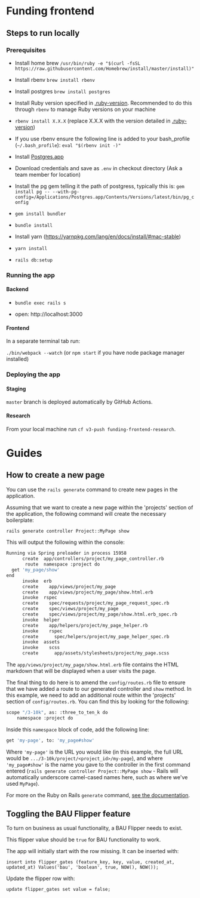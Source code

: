 # Funding frontend

## Steps to run locally

### Prerequisites

* Install home brew
`/usr/bin/ruby -e "$(curl -fsSL https://raw.githubusercontent.com/Homebrew/install/master/install)"`

* Install rbenv `brew install rbenv`

* Install postgres `brew install postgres`

* Install Ruby version specified in [.ruby-version](.ruby-version). Recommended to do this through `rbenv` to manage Ruby versions on your machine

* `rbenv install X.X.X` (replace X.X.X with the version detailed in [.ruby-version](.ruby-version)) 

* If you use rbenv ensure the following line is added to your bash_profile (`~/.bash_profile`): `eval "$(rbenv init -)"`

* Install [Postgres.app](https://postgresapp.com/)

* Download credentials and save as `.env` in checkout directory (Ask a team member for location)

* Install the pg gem telling it the path of postgress, typically this is: 
`gem install pg -- --with-pg-config=/Applications/Postgres.app/Contents/Versions/latest/bin/pg_config`

* `gem install bundler`

* `bundle install`

* Install yarn (https://yarnpkg.com/lang/en/docs/install/#mac-stable)

* `yarn install`

* `rails db:setup`

### Running the app
#### Backend
* `bundle exec rails s`

* open: http://localhost:3000

#### Frontend
In a separate terminal tab run:

`./bin/webpack --watch` (or `npm start` if you have node package manager installed)

### Deploying the app

#### Staging

`master` branch is deployed automatically by GitHub Actions.

#### Research

From your local machine run `cf v3-push funding-frontend-research`.

# Guides

## How to create a new page

You can use the `rails generate` command to create new pages in the application.

Assuming that we want to create a new page within the 'projects' section of the
 application, the following command will create the necessary boilerplate:

```bash
rails generate controller Project::MyPage show
```

This will output the following within the console:

```bash
Running via Spring preloader in process 15958
      create  app/controllers/project/my_page_controller.rb
       route  namespace :project do
  get 'my_page/show'
end
      invoke  erb
      create    app/views/project/my_page
      create    app/views/project/my_page/show.html.erb
      invoke  rspec
      create    spec/requests/project/my_page_request_spec.rb
      create    spec/views/project/my_page
      create    spec/views/project/my_page/show.html.erb_spec.rb
      invoke  helper
      create    app/helpers/project/my_page_helper.rb
      invoke    rspec
      create      spec/helpers/project/my_page_helper_spec.rb
      invoke  assets
      invoke    scss
      create      app/assets/stylesheets/project/my_page.scss
```

The `app/views/project/my_page/show.html.erb` file contains the HTML markdown 
that will be displayed when a user visits the page.

The final thing to do here is to amend the `config/routes.rb` file to ensure 
that we have added a route to our generated controller and `show` method. 
In this example, we need to add an additional route within the 'projects' 
section of `config/routes.rb`. You can find this by looking for the following:

```bash
scope "/3-10k", as: :three_to_ten_k do
    namespace :project do    
```

Inside this `namespace` block of code, add the following line:

```bash
get 'my-page', to: 'my_page#show'
```

Where `'my-page'` is the URL you would like (in this example, the full URL would
be `.../3-10k/project/<project_id>/my-page`), and where `'my_page#show'` is the 
name you gave to the controller in the first command entered 
(`rails generate controller Project::MyPage show` - Rails will automatically 
underscore camel-cased names here, such as where we've used `MyPage`).

For more on the Ruby on Rails `generate` command, [see the documentation](
https://guides.rubyonrails.org/command_line.html#rails-generate).

## Toggling the BAU Flipper feature

To turn on business as usual functionality, a BAU Flipper needs to exist.

This flipper value should be `true` for BAU functionality to work.

The app will initially start with the row missing. It can be inserted with:

```postgresql
insert into flipper_gates (feature_key, key, value, created_at, updated_at) Values('bau', 'boolean', true, NOW(), NOW());
```

Update the flipper row with:

```postgresql
update flipper_gates set value = false;
```
